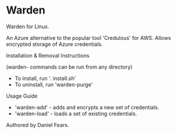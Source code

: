 # Warden

Warden for Linux.

An Azure alternative to the popular tool 'Credulous' for AWS. Allows encrypted storage of Azure credentials.

Installation & Removal Instructions

(warden- commands can be run from any directory)

* To install, run '. install.sh'
* To uninstall, run 'warden-purge'

Usage Guide

* 'warden-add' - adds and encrypts a new set of credentials.
* 'warden-load' - loads a set of existing credentials.

Authored by Daniel Fears.
